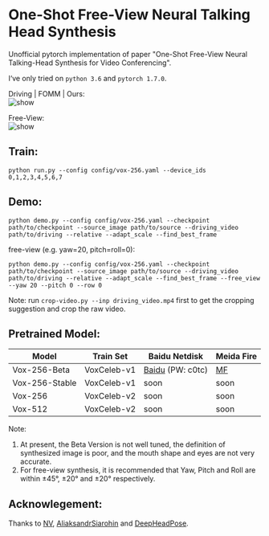 # One-Shot Free-View Neural Talking Head Synthesis
Unofficial pytorch implementation of paper "One-Shot Free-View Neural Talking-Head Synthesis for Video Conferencing".  

I‘ve only tried on ```python 3.6``` and ```pytorch 1.7.0```. 

Driving | FOMM | Ours:    
![show](https://github.com/zhanglonghao1992/ReadmeImages/blob/master/images/081.gif) 

Free-View:  
![show](https://github.com/zhanglonghao1992/ReadmeImages/blob/master/images/concat.gif) 

Train:  
--------
```
python run.py --config config/vox-256.yaml --device_ids 0,1,2,3,4,5,6,7
```

Demo:  
--------
```
python demo.py --config config/vox-256.yaml --checkpoint path/to/checkpoint --source_image path/to/source --driving_video path/to/driving --relative --adapt_scale --find_best_frame
```
free-view (e.g. yaw=20, pitch=roll=0):
```
python demo.py --config config/vox-256.yaml --checkpoint path/to/checkpoint --source_image path/to/source --driving_video path/to/driving --relative --adapt_scale --find_best_frame --free_view --yaw 20 --pitch 0 --row 0
```
Note: run ```crop-video.py --inp driving_video.mp4``` first to get the cropping suggestion and crop the raw video.  

Pretrained Model:  
--------

  Model  |  Train Set   | Baidu Netdisk | Meida Fire | 
 ------- |------------  |-----------    |--------      |
 Vox-256-Beta| VoxCeleb-v1  | [Baidu](https://pan.baidu.com/s/1lLS4ArbK2yWelsL-EtwU8g) (PW: c0tc)|  [MF](https://www.mediafire.com/folder/rw51an7tk7bh2/TalkingHead)  |
 Vox-256-Stable| VoxCeleb-v1  |  soon  |  soon  |
 Vox-256 | VoxCeleb-v2  |  soon  |  soon  |
 Vox-512 | VoxCeleb-v2  |  soon  |  soon  |
 
 Note:
 1. At present, the Beta Version is not well tuned, the definition of synthesized image is poor, and the mouth shape and eyes are not very accurate.
 2. For free-view synthesis, it is recommended that Yaw, Pitch and Roll are within ±45°, ±20° and ±20° respectively.

Acknowlegement: 
--------
Thanks to [NV](https://github.com/NVlabs/face-vid2vid), [AliaksandrSiarohin](https://github.com/AliaksandrSiarohin/first-order-model) and [DeepHeadPose](https://github.com/DriverDistraction/DeepHeadPose).

